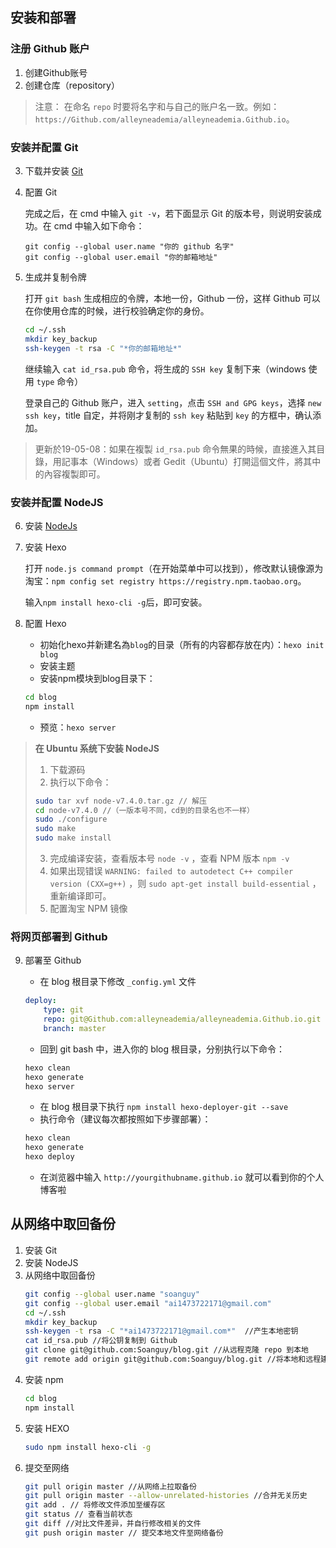 ## 安装和部署

### 注册 Github 账户

1. 创建Github账号
2. 创建仓库（repository）

> 注意： 在命名 `repo` 时要将名字和与自己的账户名一致。例如： `https://Github.com/alleyneademia/alleyneademia.Github.io`。

### 安装并配置 Git

3. 下载并安装 [Git](https://git-scm.com/)
4. 配置 Git

    完成之后，在 cmd 中输入 `git -v`，若下面显示 Git 的版本号，则说明安装成功。在 cmd 中输入如下命令：

    ```git
    git config --global user.name "你的 github 名字"
    git config --global user.email "你的邮箱地址"
    ```

5. 生成并复制令牌

    打开 `git bash` 生成相应的令牌，本地一份，Github 一份，这样 Github 可以在你使用仓库的时候，进行校验确定你的身份。

    ```bash
    cd ~/.ssh
    mkdir key_backup
    ssh-keygen -t rsa -C "*你的邮箱地址*"
    ```

    继续输入 `cat id_rsa.pub` 命令，将生成的 `SSH key` 复制下来（windows 使用 `type` 命令）

    登录自己的 Github 账户，进入 `setting`，点击 `SSH and GPG keys`，选择 `new ssh key`，title 自定，并将刚才复制的 `ssh key` 粘贴到 `key` 的方框中，确认添加。

> 更新於19-05-08：如果在複製 `id_rsa.pub` 命令無果的時候，直接進入其目錄，用記事本（Windows）或者 Gedit（Ubuntu）打開這個文件，將其中的內容複製即可。

### 安装并配置 NodeJS

6. 安装 [NodeJs](https://nodejs.org/en/)

7. 安装 Hexo

    打开 `node.js command prompt`（在开始菜单中可以找到），修改默认镜像源为淘宝：`npm config set registry https://registry.npm.taobao.org`。

    输入`npm install hexo-cli -g`后，即可安装。

8. 配置 Hexo
    + 初始化hexo并新建名為`blog`的目录（所有的内容都存放在内）：`hexo init blog`
    + 安装主题
    + 安装npm模块到blog目录下：

    ```bash
    cd blog
    npm install
    ```

    + 预览：`hexo server`

> **在 Ubuntu 系统下安装 NodeJS**
>
> 1. 下载源码
> 2. 执行以下命令：
>
> ```BASH
> sudo tar xvf node-v7.4.0.tar.gz // 解压
> cd node-v7.4.0 //（一版本号不同，cd到的目录名也不一样）
> sudo ./configure 
> sudo make 
> sudo make install
> ```
>
> 3. 完成编译安装，查看版本号 `node -v` ，查看 NPM 版本 `npm -v`
> 4. 如果出现错误 `WARNING: failed to autodetect C++ compiler version (CXX=g++)` ，则 `sudo apt-get install build-essential` ，重新编译即可。
> 5. 配置淘宝 NPM 镜像
>

### 将网页部署到 Github

9. 部署至 Github
    + 在 blog 根目录下修改 `_config.yml` 文件

    ```yaml ./blog/config.yml
    deploy:
        type: git
        repo: git@Github.com:alleyneademia/alleyneademia.Github.io.git
        branch: master
    ```

    + 回到 git bash 中，进入你的 blog 根目录，分别执行以下命令：

    ```bash
    hexo clean
    hexo generate
    hexo server
    ```

    + 在 blog 根目录下执行 `npm install hexo-deployer-git --save`
    + 执行命令（建议每次都按照如下步骤部署）：

    ```bash
    hexo clean
    hexo generate
    hexo deploy
    ```

    + 在浏览器中输入 `http://yourgithubname.github.io` 就可以看到你的个人博客啦

## 从网络中取回备份

1. 安装 Git
2. 安装 NodeJS
3. 从网络中取回备份
    ```bash
    git config --global user.name "soanguy"
    git config --global user.email "ai1473722171@gmail.com"
    cd ~/.ssh
    mkdir key_backup
    ssh-keygen -t rsa -C "*ai1473722171@gmail.com*"  //产生本地密钥
    cat id_rsa.pub //将公钥复制到 Github
    git clone git@github.com:Soanguy/blog.git //从远程克隆 repo 到本地
    git remote add origin git@github.com:Soanguy/blog.git //将本地和远程建立联系
    ```
4. 安装 npm
    ```bash
    cd blog
    npm install
    ```
5. 安装 HEXO
    ```bash
    sudo npm install hexo-cli -g
    ```
6. 提交至网络
    ```bash
    git pull origin master //从网络上拉取备份
    git pull origin master --allow-unrelated-histories //合并无关历史 
    git add . // 将修改文件添加至缓存区
    git status // 查看当前状态
    git diff //对比文件差异，并自行修改相关的文件
    git push origin master // 提交本地文件至网络备份
    ```
    